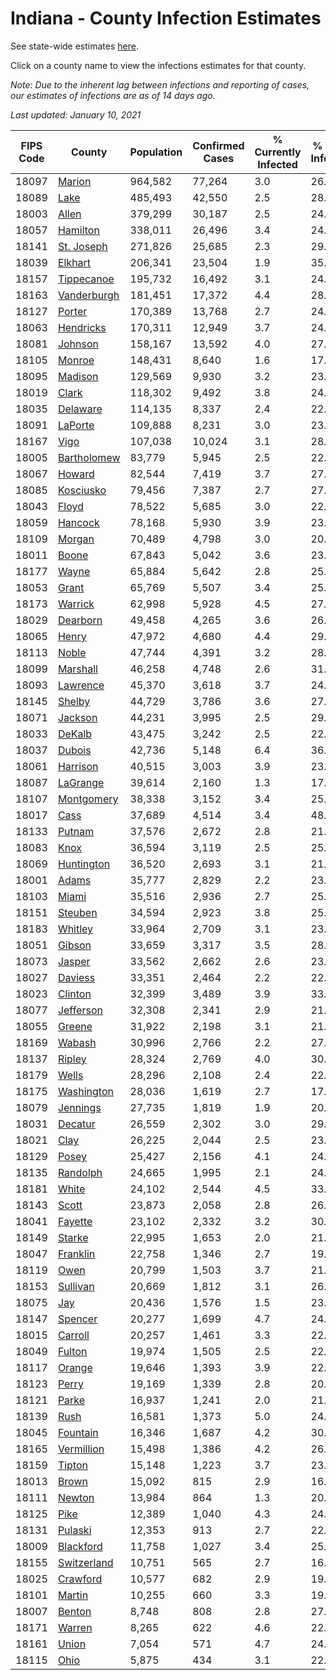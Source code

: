 # Indiana - County Infection Estimates

See state-wide estimates [here](/infections/us-in).

Click on a county name to view the infections estimates for that county.

*Note: Due to the inherent lag between infections and reporting of cases, our estimates of infections are as of 14 days ago.*

*Last updated: January 10, 2021*

|   FIPS Code |                     County |   Population |   Confirmed Cases |   % Currently Infected |   % Total Infected |
|-------------|----------------------------|--------------|-------------------|------------------------|--------------------|
|       18097 |           [Marion](marion) |      964,582 |            77,264 |                    3.0 |               26.8 |
|       18089 |               [Lake](lake) |      485,493 |            42,550 |                    2.5 |               28.3 |
|       18003 |             [Allen](allen) |      379,299 |            30,187 |                    2.5 |               24.5 |
|       18057 |       [Hamilton](hamilton) |      338,011 |            26,496 |                    3.4 |               24.0 |
|       18141 |   [St. Joseph](st.-joseph) |      271,826 |            25,685 |                    2.3 |               29.5 |
|       18039 |         [Elkhart](elkhart) |      206,341 |            23,504 |                    1.9 |               35.9 |
|       18157 |   [Tippecanoe](tippecanoe) |      195,732 |            16,492 |                    3.1 |               24.9 |
|       18163 | [Vanderburgh](vanderburgh) |      181,451 |            17,372 |                    4.4 |               28.4 |
|       18127 |           [Porter](porter) |      170,389 |            13,768 |                    2.7 |               24.7 |
|       18063 |     [Hendricks](hendricks) |      170,311 |            12,949 |                    3.7 |               24.2 |
|       18081 |         [Johnson](johnson) |      158,167 |            13,592 |                    4.0 |               27.0 |
|       18105 |           [Monroe](monroe) |      148,431 |             8,640 |                    1.6 |               17.4 |
|       18095 |         [Madison](madison) |      129,569 |             9,930 |                    3.2 |               23.9 |
|       18019 |             [Clark](clark) |      118,302 |             9,492 |                    3.8 |               24.7 |
|       18035 |       [Delaware](delaware) |      114,135 |             8,337 |                    2.4 |               22.2 |
|       18091 |         [LaPorte](laporte) |      109,888 |             8,231 |                    3.0 |               23.1 |
|       18167 |               [Vigo](vigo) |      107,038 |            10,024 |                    3.1 |               28.0 |
|       18005 | [Bartholomew](bartholomew) |       83,779 |             5,945 |                    2.5 |               22.5 |
|       18067 |           [Howard](howard) |       82,544 |             7,419 |                    3.7 |               27.2 |
|       18085 |     [Kosciusko](kosciusko) |       79,456 |             7,387 |                    2.7 |               27.8 |
|       18043 |             [Floyd](floyd) |       78,522 |             5,685 |                    3.0 |               22.5 |
|       18059 |         [Hancock](hancock) |       78,168 |             5,930 |                    3.9 |               23.3 |
|       18109 |           [Morgan](morgan) |       70,489 |             4,798 |                    3.0 |               20.9 |
|       18011 |             [Boone](boone) |       67,843 |             5,042 |                    3.6 |               23.2 |
|       18177 |             [Wayne](wayne) |       65,884 |             5,642 |                    2.8 |               25.5 |
|       18053 |             [Grant](grant) |       65,769 |             5,507 |                    3.4 |               25.3 |
|       18173 |         [Warrick](warrick) |       62,998 |             5,928 |                    4.5 |               27.9 |
|       18029 |       [Dearborn](dearborn) |       49,458 |             4,265 |                    3.6 |               26.2 |
|       18065 |             [Henry](henry) |       47,972 |             4,680 |                    4.4 |               29.3 |
|       18113 |             [Noble](noble) |       47,744 |             4,391 |                    3.2 |               28.4 |
|       18099 |       [Marshall](marshall) |       46,258 |             4,748 |                    2.6 |               31.6 |
|       18093 |       [Lawrence](lawrence) |       45,370 |             3,618 |                    3.7 |               24.6 |
|       18145 |           [Shelby](shelby) |       44,729 |             3,786 |                    3.6 |               27.0 |
|       18071 |         [Jackson](jackson) |       44,231 |             3,995 |                    2.5 |               29.1 |
|       18033 |           [DeKalb](dekalb) |       43,475 |             3,242 |                    2.5 |               22.3 |
|       18037 |           [Dubois](dubois) |       42,736 |             5,148 |                    6.4 |               36.1 |
|       18061 |       [Harrison](harrison) |       40,515 |             3,003 |                    3.9 |               23.1 |
|       18087 |       [LaGrange](lagrange) |       39,614 |             2,160 |                    1.3 |               17.0 |
|       18107 |   [Montgomery](montgomery) |       38,338 |             3,152 |                    3.4 |               25.1 |
|       18017 |               [Cass](cass) |       37,689 |             4,514 |                    3.4 |               48.2 |
|       18133 |           [Putnam](putnam) |       37,576 |             2,672 |                    2.8 |               21.8 |
|       18083 |               [Knox](knox) |       36,594 |             3,119 |                    2.5 |               25.3 |
|       18069 |   [Huntington](huntington) |       36,520 |             2,693 |                    3.1 |               21.6 |
|       18001 |             [Adams](adams) |       35,777 |             2,829 |                    2.2 |               23.3 |
|       18103 |             [Miami](miami) |       35,516 |             2,936 |                    2.7 |               25.6 |
|       18151 |         [Steuben](steuben) |       34,594 |             2,923 |                    3.8 |               25.2 |
|       18183 |         [Whitley](whitley) |       33,964 |             2,709 |                    3.1 |               23.6 |
|       18051 |           [Gibson](gibson) |       33,659 |             3,317 |                    3.5 |               28.9 |
|       18073 |           [Jasper](jasper) |       33,562 |             2,662 |                    2.6 |               23.9 |
|       18027 |         [Daviess](daviess) |       33,351 |             2,464 |                    2.2 |               22.6 |
|       18023 |         [Clinton](clinton) |       32,399 |             3,489 |                    3.9 |               33.0 |
|       18077 |     [Jefferson](jefferson) |       32,308 |             2,341 |                    2.9 |               21.6 |
|       18055 |           [Greene](greene) |       31,922 |             2,198 |                    3.1 |               21.1 |
|       18169 |           [Wabash](wabash) |       30,996 |             2,766 |                    2.2 |               27.0 |
|       18137 |           [Ripley](ripley) |       28,324 |             2,769 |                    4.0 |               30.0 |
|       18179 |             [Wells](wells) |       28,296 |             2,108 |                    2.4 |               22.2 |
|       18175 |   [Washington](washington) |       28,036 |             1,619 |                    2.7 |               17.4 |
|       18079 |       [Jennings](jennings) |       27,735 |             1,819 |                    1.9 |               20.8 |
|       18031 |         [Decatur](decatur) |       26,559 |             2,302 |                    3.0 |               29.1 |
|       18021 |               [Clay](clay) |       26,225 |             2,044 |                    2.5 |               23.1 |
|       18129 |             [Posey](posey) |       25,427 |             2,156 |                    4.1 |               24.8 |
|       18135 |       [Randolph](randolph) |       24,665 |             1,995 |                    2.1 |               24.1 |
|       18181 |             [White](white) |       24,102 |             2,544 |                    4.5 |               33.1 |
|       18143 |             [Scott](scott) |       23,873 |             2,058 |                    2.8 |               26.6 |
|       18041 |         [Fayette](fayette) |       23,102 |             2,332 |                    3.2 |               30.8 |
|       18149 |           [Starke](starke) |       22,995 |             1,653 |                    2.0 |               21.7 |
|       18047 |       [Franklin](franklin) |       22,758 |             1,346 |                    2.7 |               19.6 |
|       18119 |               [Owen](owen) |       20,799 |             1,503 |                    3.7 |               21.4 |
|       18153 |       [Sullivan](sullivan) |       20,669 |             1,812 |                    3.1 |               26.0 |
|       18075 |                 [Jay](jay) |       20,436 |             1,576 |                    1.5 |               23.4 |
|       18147 |         [Spencer](spencer) |       20,277 |             1,699 |                    4.7 |               24.3 |
|       18015 |         [Carroll](carroll) |       20,257 |             1,461 |                    3.3 |               22.2 |
|       18049 |           [Fulton](fulton) |       19,974 |             1,505 |                    2.5 |               22.9 |
|       18117 |           [Orange](orange) |       19,646 |             1,393 |                    3.9 |               22.7 |
|       18123 |             [Perry](perry) |       19,169 |             1,339 |                    2.8 |               20.9 |
|       18121 |             [Parke](parke) |       16,937 |             1,241 |                    2.0 |               21.9 |
|       18139 |               [Rush](rush) |       16,581 |             1,373 |                    5.0 |               24.8 |
|       18045 |       [Fountain](fountain) |       16,346 |             1,687 |                    4.2 |               30.1 |
|       18165 |   [Vermillion](vermillion) |       15,498 |             1,386 |                    4.2 |               26.1 |
|       18159 |           [Tipton](tipton) |       15,148 |             1,223 |                    3.7 |               23.9 |
|       18013 |             [Brown](brown) |       15,092 |               815 |                    2.9 |               16.4 |
|       18111 |           [Newton](newton) |       13,984 |               864 |                    1.3 |               20.3 |
|       18125 |               [Pike](pike) |       12,389 |             1,040 |                    4.3 |               24.5 |
|       18131 |         [Pulaski](pulaski) |       12,353 |               913 |                    2.7 |               22.5 |
|       18009 |     [Blackford](blackford) |       11,758 |             1,027 |                    3.4 |               25.2 |
|       18155 | [Switzerland](switzerland) |       10,751 |               565 |                    2.7 |               16.0 |
|       18025 |       [Crawford](crawford) |       10,577 |               682 |                    2.9 |               19.2 |
|       18101 |           [Martin](martin) |       10,255 |               660 |                    3.3 |               19.2 |
|       18007 |           [Benton](benton) |        8,748 |               808 |                    2.8 |               27.7 |
|       18171 |           [Warren](warren) |        8,265 |               622 |                    4.6 |               22.1 |
|       18161 |             [Union](union) |        7,054 |               571 |                    4.7 |               24.1 |
|       18115 |               [Ohio](ohio) |        5,875 |               434 |                    3.1 |               22.2 |
